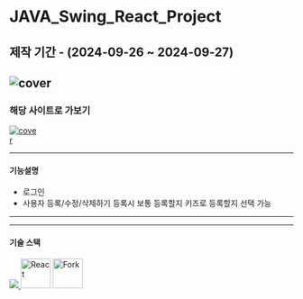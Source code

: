 # JAVA_Swing_React_Project
제작 기간 - (2024-09-26 ~ 2024-09-27)
------
<img src="https://drive.google.com/file/d/1jSraTsCM7XjBIhzRFXkYkPKnlpY0WJ7M/view?usp=sharing" alt="cover" style="max-width: 100%;"></a>
----
### 해당 사이트로 가보기
<a href="https://singular-sunflower-4e1351.netlify.app/" title="사이트로 이동" rel="nofollow"><img src="https://drive.google.com/file/d/1jSraTsCM7XjBIhzRFXkYkPKnlpY0WJ7M/view?usp=sharing" alt="cover" style="max-width: 10%;"></a>

---

#### 기능설명
- 로그인
- 사용자 등록/수정/삭제하기
  등록시 보통 등록할지 키즈로 등록할지 선택 가능
---
---

#### 기술 스택
<p align="left">
  <a href="https://skillicons.dev">
    <img src="https://skillicons.dev/icons?i=git,github,eclipse,java" />
  </a>
    <img src="https://skillicons.dev/icons?i=react" height="53" title="React">
    <img src="https://git-fork.com/images/logo.png" height="53" title="Fork">
</p>
